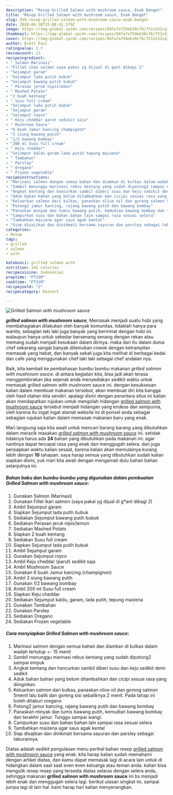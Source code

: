 ```yaml
---
description: "Resep Grilled Salmon with mushroom sauce, Enak Banget"
title: "Resep Grilled Salmon with mushroom sauce, Enak Banget"
slug: 939-resep-grilled-salmon-with-mushroom-sauce-enak-banget
date: 2020-06-30T15:08:41.579Z
image: https://img-global.cpcdn.com/recipes/84fa7a759eb30c76/751x532cq70/grilled-salmon-with-mushroom-sauce-foto-resep-utama.jpg
thumbnail: https://img-global.cpcdn.com/recipes/84fa7a759eb30c76/751x532cq70/grilled-salmon-with-mushroom-sauce-foto-resep-utama.jpg
cover: https://img-global.cpcdn.com/recipes/84fa7a759eb30c76/751x532cq70/grilled-salmon-with-mushroom-sauce-foto-resep-utama.jpg
author: Brett Paul
ratingvalue: 3.7
reviewcount: 13
recipeingredient:
- " Salmon Marinasi"
- "Fillet ikan salmon saya pakai yg dijual di gant dibagi 2"
- "Sejumput garam"
- "Sejumput lada putih bubuk"
- "Sejumput bawang putih bubuk"
- " Perasan jeruk nipislemon"
- " Mashed Potato"
- "2 buah kentang"
- " Susu full cream"
- "Sejumput lada putih bubuk"
- "Sejumput garam"
- "Sejumput royco"
- " Keju cheddar parut sedikit saja"
- " Mushroom Sauce"
- "6 buah Jamur kancing champignon"
- "3 siung bawang putih"
- "1/2 bawang bombay"
- "200 ml Susu full cream"
- " Keju cheddar"
- "Sejumput kaldu garam lada putih tepung maizena"
- " Tambahan"
- " Parsley"
- " Oregano"
- " Frozen vegetable"
recipeinstructions:
- "Marinasi salmon dengan semua bahan dan diamkan di kulkas dalam wadah tertutup +- 15 menit"
- "Sambil menunggu marinasi rebus kentang yang sudah dipotong2 sampai empuk"
- "Angkat kentang dan hancurkan sambil diberi susu dan keju sedikit demi sedikit"
- "Aduk bahan bahan yang belum ditambahkan dan cicipi sesuai rasa yang diinginkan"
- "Keluarkan salmon dari kulkas, panaskan olive oil dan goreng salmon 5menit lalu balik dan goreng sisi sebaliknya 2 menit. Pada tahap ini boleh ditaburi oregano"
- "Potong2 jamur kancing, rajang bawang putih dan bawang bombay"
- "Panaskan minyak dan tumis bawang putih, kemudian bawang bombay dan terakhir jamur. Tunggu sampai wangi."
- "Campurkan susu dan bahan bahan lain sampai rasa sesuai selera"
- "Tambahkan maizena agar saus agak kental"
- "Siap disajikan dan dinikmati bersama sayuran dan parsley sebagai taburannya."
categories:
- Resep
tags:
- grilled
- salmon
- with

katakunci: grilled salmon with 
nutrition: 141 calories
recipecuisine: Indonesian
preptime: "PT33M"
cooktime: "PT31M"
recipeyield: "2"
recipecategory: Dessert

---
```



![Grilled Salmon with mushroom sauce](https://img-global.cpcdn.com/recipes/84fa7a759eb30c76/751x532cq70/grilled-salmon-with-mushroom-sauce-foto-resep-utama.jpg)

<b><i>grilled salmon with mushroom sauce</i></b>, Memasak menjadi suatu hobi yang membahagiakan dilakukan oleh banyak komunitas. tidaklah hanya para wanita, sebagian laki laki juga banyak yang berminat dengan hobi ini. walaupun hanya untuk sekedar bersenang senang dengan rekan atau memang sudah menjadi kesukaan dalam dirinya. maka dari itu dalam dunia chef sekarang sangat banyak ditemukan cowok dengan ketrampilan memasak yang hebat, dan banyak sekali juga kita melihat di berbagai kedai dan cafe yang menggunakan chef laki laki sebagai chef andalan nya.

Baik, kita kembali ke pembahasan bumbu bumbu makanan <i>grilled salmon with mushroom sauce</i>. di antara kegiatan kita, bisa jadi akan terasa menggembirakan jika sejenak anda menyediakan sedikit waktu untuk memasak grilled salmon with mushroom sauce ini. dengan kesuksesan kalian dalam membuat makanan tersebut, akan membuat diri kita bangga oleh hasil olahan kita sendiri. apalagi disini dengan perantara situs ini kalian akan mendapatkan rujukan untuk mengolah hidangan <u>grilled salmon with mushroom sauce</u> tersebut menjadi hidangan yang endess dan sempurna, oleh karena itu ingat ingat alamat website ini di ponsel anda sebagai sebagian rujukan kalian dalam memasak makanan baru yang enak.




Mari langsung saja kita awali untuk mencari barang barang yang dibutuhkan dalam meracik masakan <u><i>grilled salmon with mushroom sauce</i></u> ini. setidak tidaknya harus ada <b>24</b> bahan yang dibutuhkan pada makanan ini. agar nantinya dapat tercapai rasa yang enak dan menggugah selera. dan juga persiapkan waktu kalian sesaat, karena kalian akan memulainya kurang lebih dengan <b>10</b> tahapan. saya harap semua yang dibutuhkan sudah kalian siapkan disini, yuk mari kita awali dengan mengamati dulu bahan bahan selanjutnya ini.

<!--inarticleads1-->

##### Bahan baku dan bumbu-bumbu yang digunakan dalam pembuatan Grilled Salmon with mushroom sauce:

1. Gunakan  Salmon (Marinasi)
1. Gunakan Fillet ikan salmon (saya pakai yg dijual di g*ant dibagi 2)
1. Ambil Sejumput garam
1. Siapkan Sejumput lada putih bubuk
1. Sediakan Sejumput bawang putih bubuk
1. Sediakan  Perasan jeruk nipis/lemon
1. Sediakan  Mashed Potato
1. Siapkan 2 buah kentang
1. Sediakan  Susu full cream
1. Siapkan Sejumput lada putih bubuk
1. Ambil Sejumput garam
1. Gunakan Sejumput royco
1. Ambil  Keju cheddar (parut) sedikit saja
1. Ambil  Mushroom Sauce
1. Gunakan 6 buah Jamur kancing (champignon)
1. Ambil 3 siung bawang putih
1. Gunakan 1/2 bawang bombay
1. Ambil 200 ml Susu full cream
1. Siapkan  Keju cheddar
1. Sediakan Sejumput kaldu, garam, lada putih, tepung maizena
1. Gunakan  Tambahan
1. Gunakan  Parsley
1. Sediakan  Oregano
1. Sediakan  Frozen vegetable




<!--inarticleads2-->

##### Cara menyiapkan Grilled Salmon with mushroom sauce:

1. Marinasi salmon dengan semua bahan dan diamkan di kulkas dalam wadah tertutup +- 15 menit
1. Sambil menunggu marinasi rebus kentang yang sudah dipotong2 sampai empuk
1. Angkat kentang dan hancurkan sambil diberi susu dan keju sedikit demi sedikit
1. Aduk bahan bahan yang belum ditambahkan dan cicipi sesuai rasa yang diinginkan
1. Keluarkan salmon dari kulkas, panaskan olive oil dan goreng salmon 5menit lalu balik dan goreng sisi sebaliknya 2 menit. Pada tahap ini boleh ditaburi oregano
1. Potong2 jamur kancing, rajang bawang putih dan bawang bombay
1. Panaskan minyak dan tumis bawang putih, kemudian bawang bombay dan terakhir jamur. Tunggu sampai wangi.
1. Campurkan susu dan bahan bahan lain sampai rasa sesuai selera
1. Tambahkan maizena agar saus agak kental
1. Siap disajikan dan dinikmati bersama sayuran dan parsley sebagai taburannya.




Diatas adalah sedikit pengulasan menu perihal bahan resep <u>grilled salmon with mushroom sauce</u> yang enak. kita harap kalian sudah memahami dengan artikel diatas, dan kamu dapat memasak lagi di acara lain untuk di hidangkan dalam saat saat even even keluarga atau teman anda. kalian bisa mengulik resep resep yang tersedia diatas selaras dengan selera anda, sehingga makanan <b>grilled salmon with mushroom sauce</b> ini bs menjadi lebih enak dan menggugah selera lagi. berikut ulasan singkat ini, sampai jumpa lagi di lain hal. kami harap hari kalian menyenangkan.
